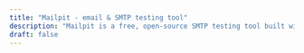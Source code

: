 ```yaml
---
title: "Mailpit - email & SMTP testing tool"
description: "Mailpit is a free, open-source SMTP testing tool built with Go and Vue. It provides a modern web UI for viewing and testing emails, and includes a REST API for integration testing."
draft: false
---
```

